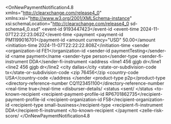 <OnNewPaymentNotification4.8 xmlns="http://clearxchange.com/release4_0" xmlns:xsi="http://www.w3.org/2001/XMLSchema-instance" xsi:schemaLocation="http://clearxchange.com/release4_0 sd-schema4_0.xsd"
    <event-id
    9193447423</event-id
    <event-time
    2024-11-07T22:22:23.062Z</event-time
    <payment
    <payment-id
    PM1199016701</payment-id
    <amount currency="USD"
    50.00</amount
    <initiation-time
    2024-11-07T22:22:22.808Z</initiation-time
    <sender
    <organization-id
    FE1</organization-id
    <sender-id
    paymentTesting</sender-id
    <name
    payment</name
    <sender-type
    person</sender-type
    <sender-fi-instrument
    DDA</sender-fi-instrument
    <address
    <line1
    456 gjgb dr</line1
    <line2
    456 gjgb dr</line2
    <city
    dallas</city
    <state-or-subdivision-code
    tx</state-or-subdivision-code
    <zip
    76456</zip
    <country-code
    USA</country-code
    </address
    </sender
    <product-type
    p2p</product-type
    <directory-reference-number
    CQ1123451100</directory-reference-number
    <real-time
    true</real-time
    <disburser-details/
    <status
    <sent/
    </status
    <to-known-recipient
    <recipient-payment-profile-id
    RP6701862735</recipient-payment-profile-id
    <recipient-organization-id
    F58</recipient-organization-id
    <recipient-type
    small-business</recipient-type
    <recipient-fi-instrument
    DDA</recipient-fi-instrument
    </to-known-recipient
    </payment
    <zelle-risk-score/
    </OnNewPaymentNotification4.8
